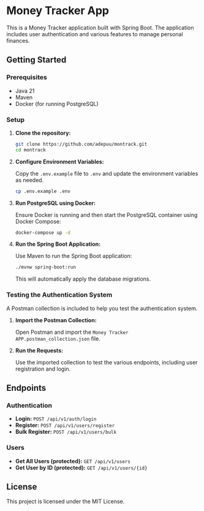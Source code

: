 # Money Tracker App

This is a Money Tracker application built with Spring Boot. The application includes user authentication and various features to manage personal finances.

## Getting Started

### Prerequisites

- Java 21
- Maven
- Docker (for running PostgreSQL)

### Setup

1. **Clone the repository:**

    ```sh
    git clone https://github.com/adepuu/montrack.git
    cd montrack
    ```

2. **Configure Environment Variables:**

    Copy the `.env.example` file to `.env` and update the environment variables as needed.

    ```sh
    cp .env.example .env
    ```

3. **Run PostgreSQL using Docker:**

    Ensure Docker is running and then start the PostgreSQL container using Docker Compose:

    ```sh
    docker-compose up -d
    ```

4. **Run the Spring Boot Application:**

    Use Maven to run the Spring Boot application:

    ```sh
    ./mvnw spring-boot:run
    ```

    This will automatically apply the database migrations.

### Testing the Authentication System

A Postman collection is included to help you test the authentication system.

1. **Import the Postman Collection:**

    Open Postman and import the `Money Tracker APP.postman_collection.json` file.

2. **Run the Requests:**

    Use the imported collection to test the various endpoints, including user registration and login.

## Endpoints

### Authentication

- **Login:** `POST /api/v1/auth/login`
- **Register:** `POST /api/v1/users/register`
- **Bulk Register:** `POST /api/v1/users/bulk`

### Users

- **Get All Users (protected):** `GET /api/v1/users`
- **Get User by ID (protected):** `GET /api/v1/users/{id}`

## License

This project is licensed under the MIT License.